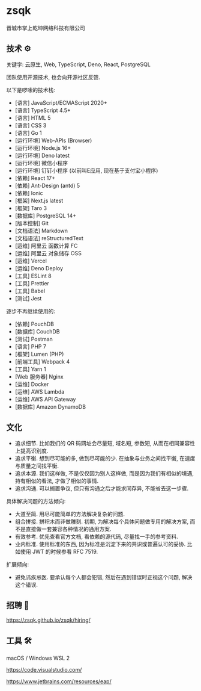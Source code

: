 # zsqk

晋城市掌上乾坤网络科技有限公司

## 技术 ⚙️

关键字: 云原生, Web, TypeScript, Deno, React, PostgreSQL

团队使用开源技术, 也会向开源社区反馈.

以下是啰嗦的技术栈:

- [语言] JavaScript/ECMAScript 2020+
- [语言] TypeScript 4.5+
- [语言] HTML 5
- [语言] CSS 3
- [语言] Go 1
- [运行环境] Web-APIs (Browser)
- [运行环境] Node.js 16+
- [运行环境] Deno latest
- [运行环境] 微信小程序
- [运行环境] 钉钉小程序 (以前叫E应用, 现在基于支付宝小程序)
- [依赖] React 17+
- [依赖] Ant-Design (antd) 5
- [依赖] Ionic
- [框架] Next.js latest
- [框架] Taro 3
- [数据库] PostgreSQL 14+
- [版本控制] Git
- [文档语法] Markdown
- [文档语法] reStructuredText
- [运维] 阿里云 函数计算 FC
- [运维] 阿里云 对象储存 OSS
- [运维] Vercel
- [运维] Deno Deploy
- [工具] ESLint 8
- [工具] Prettier
- [工具] Babel
- [测试] Jest

逐步不再继续使用的:

- [依赖] PouchDB
- [数据库] CouchDB
- [测试] Postman
- [语言] PHP 7
- [框架] Lumen (PHP)
- [前端工具] Webpack 4
- [工具] Yarn 1
- [Web 服务器] Nginx
- [运维] Docker
- [运维] AWS Lambda
- [运维] AWS API Gateway
- [数据库] Amazon DynamoDB

## 文化

- 追求细节. 比如我们的 QR 码网址会尽量短, 域名短, 参数短, 从而在相同兼容性上提高识别度.
- 追求平衡. 想到尽可能的多, 做到尽可能的少. 在抽象与业务之间找平衡, 在速度与质量之间找平衡.
- 追求本源. 我们这样做, 不是仅仅因为别人这样做, 而是因为我们有相似的境遇, 持有相似的看法, 才做了相似的事情.
- 追求沟通. 可以搁置争议, 但只有沟通之后才能求同存异, 不能省去这一步骤.

具体解决问题的方法倾向:

- 大道至简. 用尽可能简单的方法解决复杂的问题.
- 组合拼接. 拼积木而非做雕刻. 初期, 为解决每个具体问题做专用的解决方案, 而不是直接做一套兼容各种情况的通用方案.
- 有效参考. 优先查看官方文档, 看依赖的源代码, 尽量找一手的参考资料.
- 业内标准. 使用标准的东西, 因为标准是沉淀下来的共识或普遍认可的妥协. 比如使用 JWT 的时候参看 RFC 7519.

扩展倾向:

- 避免讳疾忌医. 要承认每个人都会犯错, 然后在遇到错误时正视这个问题, 解决这个错误.

## 招聘 💼

<https://zsqk.github.io/zsqk/hiring/>

## 工具 🛠️

macOS / Windows WSL 2

https://code.visualstudio.com/

https://www.jetbrains.com/resources/eap/
